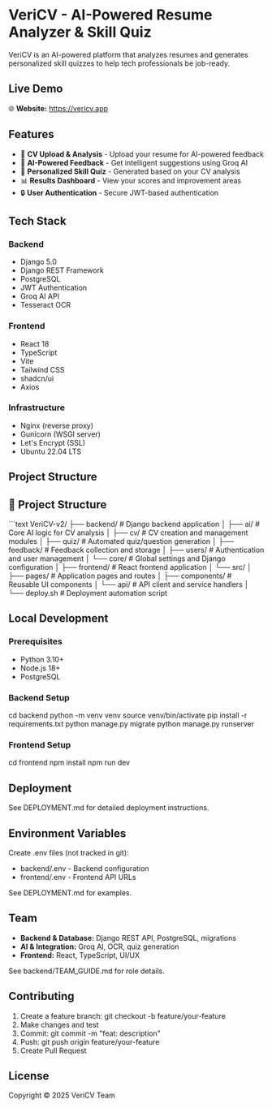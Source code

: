 # VeriCV - AI-Powered Resume Analyzer & Skill Quiz

VeriCV is an AI-powered platform that analyzes resumes and generates personalized skill quizzes to help tech professionals be job-ready.

## Live Demo

🌐 **Website:** https://vericv.app  

## Features

- 📄 **CV Upload & Analysis** - Upload your resume for AI-powered feedback
- 🤖 **AI-Powered Feedback** - Get intelligent suggestions using Groq AI
- 📝 **Personalized Skill Quiz** - Generated based on your CV analysis
- 📊 **Results Dashboard** - View your scores and improvement areas
- 🔒 **User Authentication** - Secure JWT-based authentication

## Tech Stack

### Backend
- Django 5.0
- Django REST Framework
- PostgreSQL
- JWT Authentication
- Groq AI API
- Tesseract OCR

### Frontend
- React 18
- TypeScript
- Vite
- Tailwind CSS
- shadcn/ui
- Axios

### Infrastructure
- Nginx (reverse proxy)
- Gunicorn (WSGI server)
- Let's Encrypt (SSL)
- Ubuntu 22.04 LTS

## Project Structure

## 📁 Project Structure

\`\`\`text
VeriCV-v2/
├── backend/              # Django backend application
│   ├── ai/               # Core AI logic for CV analysis
│   ├── cv/               # CV creation and management modules
│   ├── quiz/             # Automated quiz/question generation
│   ├── feedback/         # Feedback collection and storage
│   ├── users/            # Authentication and user management
│   └── core/             # Global settings and Django configuration
│
├── frontend/             # React frontend application
│   └── src/
│       ├── pages/        # Application pages and routes
│       ├── components/   # Reusable UI components
│       └── api/          # API client and service handlers
│
└── deploy.sh             # Deployment automation script


## Local Development

### Prerequisites
- Python 3.10+
- Node.js 18+
- PostgreSQL

### Backend Setup
cd backend
python -m venv venv
source venv/bin/activate
pip install -r requirements.txt
python manage.py migrate
python manage.py runserver

### Frontend Setup
cd frontend
npm install
npm run dev

## Deployment

See DEPLOYMENT.md for detailed deployment instructions.

## Environment Variables

Create .env files (not tracked in git):
- backend/.env - Backend configuration
- frontend/.env - Frontend API URLs

See DEPLOYMENT.md for examples.

## Team

- **Backend & Database:** Django REST API, PostgreSQL, migrations
- **AI & Integration:** Groq AI, OCR, quiz generation
- **Frontend:** React, TypeScript, UI/UX

See backend/TEAM_GUIDE.md for role details.

## Contributing

1. Create a feature branch: git checkout -b feature/your-feature
2. Make changes and test
3. Commit: git commit -m "feat: description"
4. Push: git push origin feature/your-feature
5. Create Pull Request

## License

Copyright © 2025 VeriCV Team
